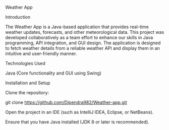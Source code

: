 Weather App

Introduction

The Weather App is a Java-based application that provides real-time weather updates, forecasts, and other meteorological data. This project was developed collaboratively as a team effort to enhance our skills in Java programming, API integration, and GUI design. The application is designed to fetch weather details from a reliable weather API and display them in an intuitive and user-friendly manner.


Technologies Used

Java (Core functionality and GUI using Swing)

Installation and Setup

Clone the repository:

git clone https://github.com/Dipendra982/Weather-app.git

Open the project in an IDE (such as IntelliJ IDEA, Eclipse, or NetBeans).

Ensure that you have Java installed (JDK 8 or later is recommended).
